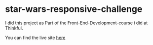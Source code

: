 # star-wars-responsive-challenge

I did this project as Part of the Front-End-Development-course i did at Thinkful.

You can find the live site [here](https://meamz.github.io/star-wars-responsive-challenge)
